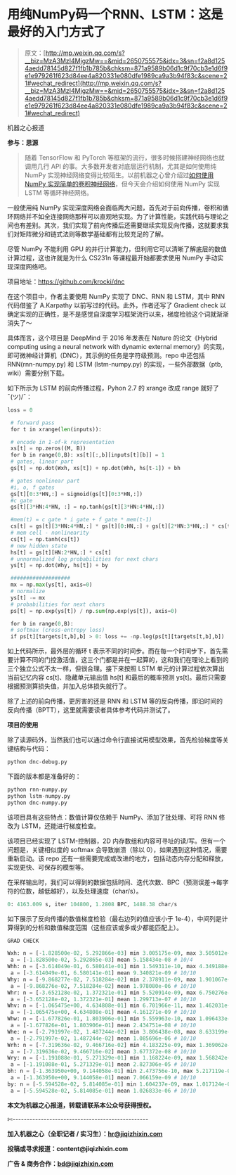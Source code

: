# 用纯NumPy码一个RNN、LSTM：这是最好的入门方式了

> 原文：[http://mp.weixin.qq.com/s?__biz=MzA3MzI4MjgzMw==&mid=2650755575&idx=3&sn=f2a8d1254aedd78145d827f1fb1b785b&chksm=871a9589b06d1c9f70cb3e1d6f9e1e979261f623d84ee4a820331e080dfe1989ca9a3b94f83c&scene=21#wechat_redirect](http://mp.weixin.qq.com/s?__biz=MzA3MzI4MjgzMw==&mid=2650755575&idx=3&sn=f2a8d1254aedd78145d827f1fb1b785b&chksm=871a9589b06d1c9f70cb3e1d6f9e1e979261f623d84ee4a820331e080dfe1989ca9a3b94f83c&scene=21#wechat_redirect)

机器之心报道

**参与：思源**

> 随着 TensorFlow 和 PyTorch 等框架的流行，很多时候搭建神经网络也就调用几行 API 的事。大多数开发者对底层运行机制，尤其是如何使用纯 NumPy 实现神经网络变得比较陌生。以前机器之心曾介绍过[如何使用 NumPy 实现简单的卷积神经网络](http://mp.weixin.qq.com/s?__biz=MzA3MzI4MjgzMw==&mid=2650742926&idx=2&sn=538fa9106e8e68b9b39cd1335787d59a&chksm=871ae4f0b06d6de64c4378d86ffa560b9d5692e1d628a612687d789013ebaf82c22197b03d85&scene=21#wechat_redirect)，但今天会介绍如何使用 NumPy 实现 LSTM 等循环神经网络。

一般使用纯 NumPy 实现深度网络会面临两大问题，首先对于前向传播，卷积和循环网络并不如全连接网络那样可以直观地实现。为了计算性能，实践代码与理论之间也有差别。其次，我们实现了前向传播后还需要继续实现反向传播，这就要求我们对矩阵微分和链式法则等数学基础都有比较充足的了解。

尽管 NumPy 不能利用 GPU 的并行计算能力，但利用它可以清晰了解底层的数值计算过程，这也许就是为什么 CS231n 等课程最开始都要求使用 NumPy 手动实现深度网络吧。

项目地址：https://github.com/krocki/dnc

在这个项目中，作者主要使用 NumPy 实现了 DNC、RNN 和 LSTM，其中 RNN 代码借鉴了 A.Karpathy 以前写过的代码。此外，作者还写了 Gradient check 以确定实现的正确性，是不是感觉自深度学习框架流行以来，梯度检验这个词就渐渐消失了～

具体而言，这个项目是 DeepMind 于 2016 年发表在 Nature 的论文《Hybrid computing using a neural network with dynamic external memory》的实现，即可微神经计算机（DNC），其示例的任务是字符级预测。repo 中还包括 RNN(rnn-numpy.py) 和 LSTM (lstm-numpy.py) 的实现，一些外部数据（ptb, wiki）需要分别下载。

如下所示为 LSTM 的前向传播过程，Pyhon 2.7 的 xrange 改成 range 就好了 ˉ\(ツ)/ˉ：

```py
loss = 0

 # forward pass
 for t in xrange(len(inputs)):

 # encode in 1-of-k representation
 xs[t] = np.zeros((M, B))
 for b in range(0,B): xs[t][:,b][inputs[t][b]] = 1
 # gates, linear part
 gs[t] = np.dot(Wxh, xs[t]) + np.dot(Whh, hs[t-1]) + bh

 # gates nonlinear part
 #i, o, f gates
 gs[t][0:3*HN,:] = sigmoid(gs[t][0:3*HN,:])
 #c gate
 gs[t][3*HN:4*HN, :] = np.tanh(gs[t][3*HN:4*HN,:]) 

 #mem(t) = c gate * i gate + f gate * mem(t-1)
 cs[t] = gs[t][3*HN:4*HN,:] * gs[t][0:HN,:] + gs[t][2*HN:3*HN,:] * cs[t-1]
 # mem cell - nonlinearity
 cs[t] = np.tanh(cs[t])
 # new hidden state
 hs[t] = gs[t][HN:2*HN,:] * cs[t]
 # unnormalized log probabilities for next chars
 ys[t] = np.dot(Why, hs[t]) + by

 ###################
 mx = np.max(ys[t], axis=0)
 # normalize
 ys[t] -= mx 
 # probabilities for next chars
 ps[t] = np.exp(ys[t]) / np.sum(np.exp(ys[t]), axis=0) 

 for b in range(0,B):
 # softmax (cross-entropy loss)
 if ps[t][targets[t,b],b] > 0: loss += -np.log(ps[t][targets[t,b],b]) 
```

如上代码所示，最外层的循环 t 表示不同的时间步。而在每一个时间步下，首先需要计算不同的门控激活值，这三个门都是并在一起算的，这和我们在理论上看到的三个独立公式不太一样，但很合理。接下来按照 LSTM 单元的计算过程依次算出当前记忆内容 cs[t]、隐藏单元输出值 hs[t] 和最后的概率预测 ys[t]。最后只需要根据预测算损失值，并加入总体损失就行了。

除了上述的前向传播，更厉害的还是 RNN 和 LSTM 等的反向传播，即沿时间的反向传播（BPTT），这里就需要读者具体参考代码并测试了。

**项目的使用**

除了读源码外，当然我们也可以通过命令行直接试用模型效果，首先检验梯度等关键结构与代码：

```py
python dnc-debug.py
```

下面的版本都是准备好的：

```py
python rnn-numpy.py
python lstm-numpy.py
python dnc-numpy.py
```

该项目具有这些特点：数值计算仅依赖于 NumPy、添加了批处理、可将 RNN 修改为 LSTM，还能进行梯度检查。

该项目已经实现了 LSTM-控制器，2D 内存数组和内容可寻址的读/写。但有一个问题是，关键相似度的 softmax 会导致崩溃（除以 0），如果遇到这种情况，需要重新启动。该 repo 还有一些需要完成或改进的地方，包括动态内存分配和释放，实现更快、可保存的模型等。

在采样输出时，我们可以得到的数据包括时间、迭代次数、BPC（预测误差->每字符的位数，越低越好），以及处理速度（char/s）。

```py
0: 4163.009 s, iter 104800, 1.2808 BPC, 1488.38 char/s 
```

如下展示了反向传播的数值梯度检验（最右边列的值应该小于 1e-4），中间列是计算得到的分析和数值梯度范围（这些应该或多或少都能匹配上）。

```py
GRAD CHECK

Wxh: n = [-1.828500e-02, 5.292866e-03] min 3.005175e-09, max 3.505012e-07
 a = [-1.828500e-02, 5.292865e-03] mean 5.158434e-08 # 10/4
Whh: n = [-3.614049e-01, 6.580141e-01] min 1.549311e-10, max 4.349188e-08
 a = [-3.614049e-01, 6.580141e-01] mean 9.340821e-09 # 10/10
Why: n = [-9.868277e-02, 7.518284e-02] min 2.378911e-09, max 1.901067e-05
 a = [-9.868276e-02, 7.518284e-02] mean 1.978080e-06 # 10/10
Whr: n = [-3.652128e-02, 1.372321e-01] min 5.520914e-09, max 6.750276e-07
 a = [-3.652128e-02, 1.372321e-01] mean 1.299713e-07 # 10/10
Whv: n = [-1.065475e+00, 4.634808e-01] min 6.701966e-11, max 1.462031e-08
 a = [-1.065475e+00, 4.634808e-01] mean 4.161271e-09 # 10/10
Whw: n = [-1.677826e-01, 1.803906e-01] min 5.559963e-10, max 1.096433e-07
 a = [-1.677826e-01, 1.803906e-01] mean 2.434751e-08 # 10/10
Whe: n = [-2.791997e-02, 1.487244e-02] min 3.806438e-08, max 8.633199e-06
 a = [-2.791997e-02, 1.487244e-02] mean 1.085696e-06 # 10/10
Wrh: n = [-7.319636e-02, 9.466716e-02] min 4.183225e-09, max 1.369062e-07
 a = [-7.319636e-02, 9.466716e-02] mean 3.677372e-08 # 10/10
Wry: n = [-1.191088e-01, 5.271329e-01] min 1.168224e-09, max 1.568242e-04
 a = [-1.191088e-01, 5.271329e-01] mean 2.827306e-05 # 10/10
bh: n = [-1.363950e+00, 9.144058e-01] min 2.473756e-10, max 5.217119e-08
 a = [-1.363950e+00, 9.144058e-01] mean 7.066159e-09 # 10/10
by: n = [-5.594528e-02, 5.814085e-01] min 1.604237e-09, max 1.017124e-05
 a = [-5.594528e-02, 5.814085e-01] mean 1.026833e-06 # 10/10 
```

****本文为机器之心报道，**转载请联系本公众号获得授权****。**

✄------------------------------------------------

**加入机器之心（全职记者 / 实习生）：hr@jiqizhixin.com**

**投稿或寻求报道：**content**@jiqizhixin.com**

**广告 & 商务合作：bd@jiqizhixin.com**
